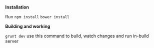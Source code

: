 
**Installation**

Run
`npm install` `bower install`

**Building and working**

`grunt dev` use this command to build, watch changes and run in-build server
